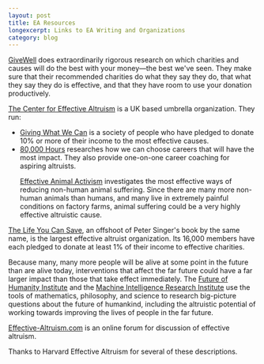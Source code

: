 ```yaml
---
layout: post
title: EA Resources
longexcerpt: Links to EA Writing and Organizations
category: blog
---
```


<a href="http://www.givewell.org/">GiveWell</a> does extraordinarily rigorous research on which charities and causes will do the best with your money—the best we've seen. They make sure that their recommended charities do what they say they do, that what they say they do is effective, and that they have room to use your donation productively.

<a href="http://home.centreforeffectivealtruism.org/">The Center for Effective Altruism</a> is a UK based umbrella organization. They run:

<ul>
<li><a href="https://www.givingwhatwecan.org">Giving What We Can</a> is a society of people who have pledged to donate 10% or more of their income to the most effective causes.</li>

<li><a href="http://80000hours.org/">80,000 Hours</a> researches how we can choose careers that will have the most impact. They also provide one-on-one career coaching for aspiring altruists.</li>

<a href="http://www.effectiveanimalactivism.org/">Effective Animal Activism</a> investigates the most effective ways of reducing non-human animal suffering. Since there are many more non-human animals than humans, and many live in extremely painful conditions on factory farms, animal suffering could be a very highly effective altruistic cause.</li>
</ul>

<a href="http://www.thelifeyoucansave.org/">The Life You Can Save</a>, an offshoot of Peter Singer's book by the same name, is the largest effective altruist organization. Its 16,000 members have each pledged to donate at least 1% of their income to effective charities.

Because many, many more people will be alive at some point in the future than are alive today, interventions that affect the far future could have a far larger impact than those that take effect immediately. The <a href="http://www.fhi.ox.ac.uk">Future of Humanity Institute</a> and the <a href="https://intelligence.org">Machine Intelligence Research Institute</a> use the tools of mathematics, philosophy, and science to research big-picture questions about the future of humankind, including the altruistic potential of working towards improving the lives of people in the far future.

<a href="http://www.effective-altruism.com/">Effective-Altruism.com</a> is an online forum for discussion of effective altruism.

Thanks to Harvard Effective Altruism for several of these descriptions.
